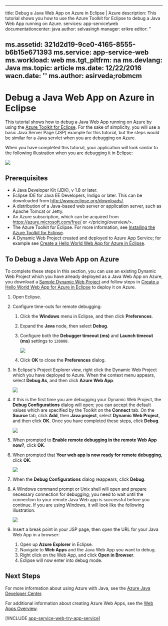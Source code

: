 <!-- not suitable for Mooncake -->

---
title: Debug a Java Web App on Azure in Eclipse | Azure
description: This tutorial shows you how to use the Azure Toolkit for Eclipse to debug a Java Web App running on Azure.
services: app-service\web
documentationcenter: java
author: selvasingh
manager: erikre
editor: ''

ms.assetid: 321d2d19-9ce0-4165-8555-b6b15e671393
ms.service: app-service-web
ms.workload: web
ms.tgt_pltfrm: na
ms.devlang: Java
ms.topic: article
ms.date: 12/22/2016
wacn.date: ''
ms.author: asirveda;robmcm
---

# Debug a Java Web App on Azure in Eclipse
This tutorial shows how to debug a Java Web App running on Azure by using the [Azure Toolkit for Eclipse]. For the sake of simplicity, you will use a basic Java Server Page (JSP) example for this tutorial, but the steps would be similar for a Java servlet when you are debugging on Azure.

When you have completed this tutorial, your application will look similar to the following illustration when you are debugging it in Eclipse:

![][01]

## Prerequisites
* A Java Developer Kit (JDK), v 1.8 or later.
* Eclipse IDE for Java EE Developers, Indigo or later. This can be downloaded from <http://www.eclipse.org/downloads/>.
* A distribution of a Java-based web server or application server, such as Apache Tomcat or Jetty.
* An Azure subscription, which can be acquired from <https://azure.microsoft.com/free/> or </pricing/overview/>.
* The Azure Toolkit for Eclipse. For more information, see [Installing the Azure Toolkit for Eclipse].
* A Dynamic Web Project created and deployed to Azure App Service; for example see [Create a Hello World Web App for Azure in Eclipse].

## To Debug a Java Web App on Azure
To complete these steps in this section, you can use an existing Dynamic Web Project which you have already deployed as a Java Web App on Azure, you download a [Sample Dynamic Web Project] and follow steps in [Create a Hello World Web App for Azure in Eclipse] to deploy it on Azure. 

1. Open Eclipse.
2. Configure time-outs for remote debugging:

    1. Click the **Windows** menu in Eclipse, and then click **Preferences**.
    2. Expand the **Java** node, then select **Debug**.
    3. Configure both the **Debugger timeout (ms)** and **Launch timeout (ms)** settings to `120000`.

        ![][02]
    4. Click **OK** to close the **Preferences** dialog.
3. In  Eclipse's Project Explorer view, right click the Dynamic Web Project which you have deployed to Azure. When the context menu appears, select **Debug As**, and then click **Azure Web App**.

    ![][03]
4. If this is the first time you are debugging your Dynamic Web Project, the **Debug Configurations** dialog will open; you can accept the default values which are specified by the Toolkit on the **Connect** tab. On the **Source** tab, click **Add**, then **Java project**, select **Dynamic Web Project**, and then click **OK**. Once you have completed these steps, click **Debug**.

    ![][04]
5. When prompted to **Enable remote debugging in the remote Web App now?**, click **OK**.
6. When prompted that **Your web app is now ready for remote debugging**, click **OK**.

    ![][05]
7. When the **Debug Configurations** dialog reappears, click **Debug**.
8. A Windows command prompt or Unix shell will open and prepare necessary connection for debugging; you need to wait until the connection to your remote Java Web app is successful before you continue. If you are using Windows, it will look like the following illustration.

    ![][06]
9. Insert a break point in your JSP page, then open the URL for your Java Web App in a browser:

    1. Open up **Azure Explorer** in Eclipse.
    2. Navigate to **Web Apps** and the Java Web App you want to debug.
    3. Right click on the Web App, and click **Open in Browser**.
    4. Eclipse will now enter into debug mode.

## Next Steps
For more information about using Azure with Java, see the [Azure Java Developer Center].

For additional information about creating Azure Web Apps, see the [Web Apps Overview].

[!INCLUDE [app-service-web-try-app-service](../../includes/app-service-web-try-app-service.md)]

<!-- URL List -->

[Azure App Service]: ./app-service-changes-existing-services.md
[Azure Toolkit for Eclipse]: ../azure-toolkit-for-eclipse.md
[Installing the Azure Toolkit for Eclipse]: ../azure-toolkit-for-eclipse-installation.md
[Create a Hello World Web App for Azure in Eclipse]: ./app-service-web-eclipse-create-hello-world-web-app.md
[Sample Dynamic Web Project]: http://go.microsoft.com/fwlink/?LinkId=817337

[Azure Java Developer Center]: /develop/java/
[Web Apps Overview]: ./app-service-web-overview.md

<!-- IMG List -->

[01]: ./media/app-service-web-debug-java-web-app-in-eclipse/01-debug-java-web-app-in-eclipse.png
[02]: ./media/app-service-web-debug-java-web-app-in-eclipse/02-configure-eclipse-remote-debug.png
[03]: ./media/app-service-web-debug-java-web-app-in-eclipse/03-debug-as.png
[04]: ./media/app-service-web-debug-java-web-app-in-eclipse/04-debug-configurations.png
[05]: ./media/app-service-web-debug-java-web-app-in-eclipse/05-ready-for-remote-debugging.png
[06]: ./media/app-service-web-debug-java-web-app-in-eclipse/06-windows-command-prompt-connection-successful-to-remote.png